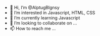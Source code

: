 - 👋 Hi, I’m @AlptugBlgnsy
- 👀 I’m interested in Javascript, HTML, CSS
- 🌱 I’m currently learning Javascript
- 💞️ I’m looking to collaborate on ...
- 📫 How to reach me ...

<!---
AlptugBlgnsy/AlptugBlgnsy is a ✨ special ✨ repository because its `README.md` (this file) appears on your GitHub profile.
You can click the Preview link to take a look at your changes.
--->
